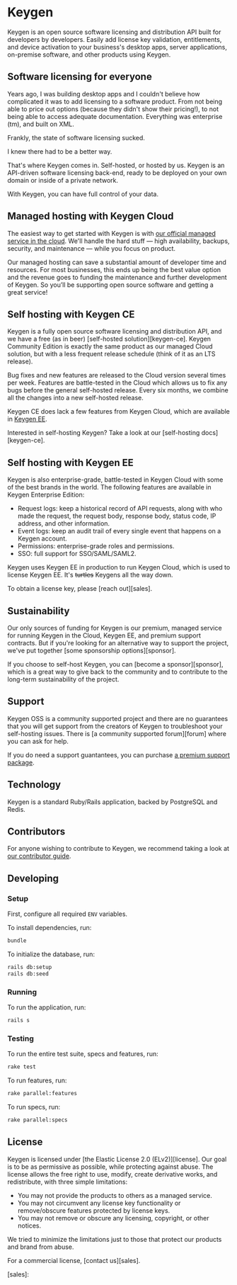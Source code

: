 # Keygen

Keygen is an open source software licensing and distribution API built
for developers by developers. Easily add license key validation, entitlements,
and device activation to your business's desktop apps, server applications,
on-premise software, and other products using Keygen.

## Software licensing for everyone

Years ago, I was building desktop apps and I couldn't believe how complicated
it was to add licensing to a software product. From not being able to
price out options (because they didn't show their pricing!), to not
being able to access adequate documentation. Everything was
enterprise (tm), and built on XML.

Frankly, the state of software licensing sucked.

I knew there had to be a better way.

That's where Keygen comes in. Self-hosted, or hosted by us. Keygen is
an API-driven software licensing back-end, ready to be deployed on
your own domain or inside of a private network.

With Keygen, you can have full control of your data.

## Managed hosting with Keygen Cloud

The easiest way to get started with Keygen is with [our official managed
service in the cloud][keygen-cloud]. We'll handle the hard stuff — high
availability, backups, security, and maintenance — while you focus on
product.

Our managed hosting can save a substantial amount of developer time and
resources. For most businesses, this ends up being the best value
option and the revenue goes to funding the maintenance and further
development of Keygen. So you’ll be supporting open source software
and getting a great service!

## Self hosting with Keygen CE

Keygen is a fully open source software licensing and distribution API, and
we have a free (as in beer) [self-hosted solution][keygen-ce]. Keygen Community
Edition is exactly the same product as our managed Cloud solution, but with
a less frequent release schedule (think of it as an LTS release).

Bug fixes and new features are released to the Cloud version several times
per week. Features are battle-tested in the Cloud which allows us to fix
any bugs before the general self-hosted release. Every six months, we
combine all the changes into a new self-hosted release.

Keygen CE does lack a few features from Keygen Cloud, which are available
in [Keygen EE][keygen-ee].

Interested in self-hosting Keygen? Take a look at our [self-hosting docs][keygen-ce].

## Self hosting with Keygen EE

Keygen is also enterprise-grade, battle-tested in Keygen Cloud with some of
the best brands in the world. The following features are available in
Keygen Enterprise Edition:

- Request logs: keep a historical record of API requests, along with who
  made the request, the request body, response body, status code, IP address,
  and other information.
- Event logs: keep an audit trail of every single event that happens on a
  Keygen account.
- Permissions: enterprise-grade roles and permissions.
- SSO: full support for SSO/SAML/SAML2.

Keygen uses Keygen EE in production to run Keygen Cloud, which is used to
license Keygen EE. It's ~~turtles~~ Keygens all the way down.

To obtain a license key, please [reach out][sales].

## Sustainability

Our only sources of funding for Keygen is our premium, managed service for
running Keygen in the Cloud, Keygen EE, and premium support contracts. But
if you're looking for an alternative way to support the project, we've put
together [some sponsorship options][sponsor].

If you choose to self-host Keygen, you can [become a sponsor][sponsor],
which is a great way to give back to the community and to contribute
to the long-term sustainability of the project.

## Support

Keygen OSS is a community supported project and there are no guarantees that
you will get support from the creators of Keygen to troubleshoot your
self-hosting issues. There is [a community supported forum][forum] where you
can ask for help.

If you do need a support guantantees, you can purchase [a premium support
package][support].

## Technology

Keygen is a standard Ruby/Rails application, backed by PostgreSQL and Redis.

## Contributors

For anyone wishing to contribute to Keygen, we recommend taking a look at
[our contributor guide][contribute].

## Developing

### Setup

First, configure all required `ENV` variables.

To install dependencies, run:

```bash
bundle
```

To initialize the database, run:

```bash
rails db:setup
rails db:seed
```

### Running

To run the application, run:

```bash
rails s
```

### Testing

To run the entire test suite, specs and features, run:

```bash
rake test
```

To run features, run:

```bash
rake parallel:features
```

To run specs, run:

```bash
rake parallel:specs
```

## License

Keygen is licensed under [the Elastic License 2.0 (ELv2)][license]. Our goal
is to be as permissive as possible, while protecting against abuse. The
license allows the free right to use, modify, create derivative works,
and redistribute, with three simple limitations:

- You may not provide the products to others as a managed service.
- You may not circumvent any license key functionality or remove/obscure
  features protected by license keys.
- You may not remove or obscure any licensing, copyright, or other notices.

We tried to minimize the limitations just to those that protect our products
and brand from abuse.

For a commercial license, [contact us][sales].

[keygen-cloud]:
[keygen-ce]:
[keygen-ee]:
[sponsor]:
[support]:
[forum]:
[contribute]:
[license]:
[sales]:
